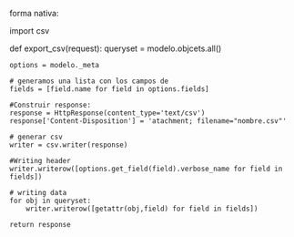 


forma nativa:

import csv


def export_csv(request):
    queryset = modelo.objcets.all()

    options = modelo._meta

    # generamos una lista con los campos de 
    fields = [field.name for field in options.fields]

    #Construir response:
    response = HttpResponse(content_type='text/csv')
    response['Content-Disposition'] = 'atachment; filename="nombre.csv"'

    # generar csv
    writer = csv.writer(response)
    
    #Writing header
    writer.writerow([options.get_field(field).verbose_name for field in fields])

    # writing data
    for obj in queryset:
        writer.writerow([getattr(obj,field) for field in fields])
    
    return response
